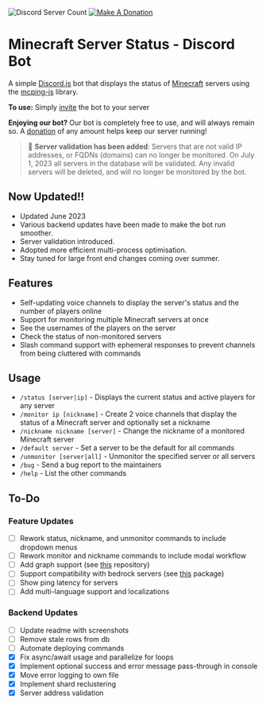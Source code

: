 ![Discord Server Count](https://img.shields.io/endpoint?url=https%3A%2F%2Fachiommino.npkn.net%2Fmcstatusbot-servercount%2F)
[![Make A Donation](https://img.shields.io/static/v1?label=&message=Donate&color=d9b811&logo=buymeacoffee&logoColor=white)](https://www.buymeacoffee.com/rahulrao)

# Minecraft Server Status - Discord Bot

A simple [Discord.js](https://www.npmjs.com/package/discord.js) bot that displays the status of [Minecraft](https://minecraft.gamepedia.com) servers using the [mcping-js](https://www.npmjs.com/package/mcping-js) library.

**To use:** Simply [invite](https://discord.com/api/oauth2/authorize?client_id=788083161296273517&permissions=268435472&scope=bot%20applications.commands) the bot to your server

**Enjoying our bot?** Our bot is completely free to use, and will always remain so. A [donation](https://www.buymeacoffee.com/rahulrao) of any amount helps keep our server running!

> :construction: **Server validation has been added**: Servers that are not valid IP addresses, or FQDNs (domains) can no longer be monitored. On July 1, 2023 all servers in the database will be validated. Any invalid servers will be deleted, and will no longer be monitored by the bot.

## Now Updated!!

- Updated June 2023
- Various backend updates have been made to make the bot run smoother.
- Server validation introduced.
- Adopted more efficient multi-process optimisation.
- Stay tuned for large front end changes coming over summer.

## Features

- Self-updating voice channels to display the server's status and the number of players online
- Support for monitoring multiple Minecraft servers at once
- See the usernames of the players on the server
- Check the status of non-monitored servers
- Slash command support with ephemeral responses to prevent channels from being cluttered with commands

## Usage

- `/status [server|ip]` - Displays the current status and active players for any server
- `/monitor ip [nickname]` - Create 2 voice channels that display the status of a Minecraft server and optionally set a nickname
- `/nickname nickname [server]` - Change the nickname of a monitored Minecraft server
- `/default server` - Set a server to be the default for all commands
- `/unmonitor [server|all]` - Unmonitor the specified server or all servers
- `/bug` - Send a bug report to the maintainers
- `/help` - List the other commands

## To-Do

### Feature Updates

- [ ] Rework status, nickname, and unmonitor commands to include dropdown menus
- [ ] Rework monitor and nickname commands to include modal workflow
- [ ] Add graph support (see [this](https://github.com/cappig/MC-status-bot) repository)
- [ ] Support compatibility with bedrock servers (see [this](https://www.npmjs.com/package/minecraft-server-util?activeTab=readme) package)
- [ ] Show ping latency for servers
- [ ] Add multi-language support and localizations

### Backend Updates

- [ ] Update readme with screenshots
- [ ] Remove stale rows from db
- [ ] Automate deploying commands
- [x] Fix async/await usage and parallelize for loops
- [x] Implement optional success and error message pass-through in console
- [x] Move error logging to own file
- [x] Implement shard reclustering
- [x] Server address validation
